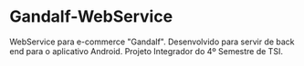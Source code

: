 # Gandalf-WebService
WebService para e-commerce "Gandalf". Desenvolvido para servir de back end para o aplicativo Android. Projeto Integrador do 4º Semestre de TSI.
